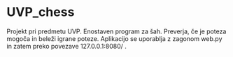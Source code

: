 # UVP_chess
Projekt pri predmetu UVP. Enostaven program za šah. Preverja, če je poteza mogoča in beleži igrane poteze. Aplikacijo se uporablja z zagonom web.py in zatem preko povezave 127.0.0.1:8080/ .
